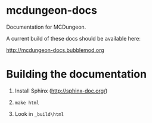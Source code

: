 mcdungeon-docs
==============

Documentation for MCDungeon.

A current build of these docs should be available here:

http://mcdungeon-docs.bubblemod.org

Building the documentation
==========================

1. Install Sphinx (http://sphinx-doc.org/)

2. ``make html``

3. Look in ``_build\html``
